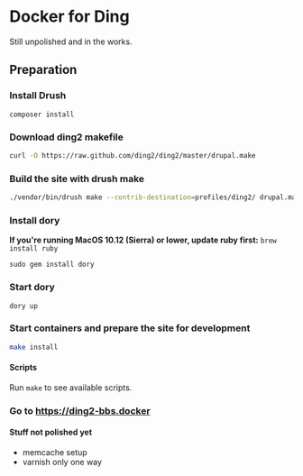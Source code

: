 # Docker for Ding

Still unpolished and in the works.

## Preparation

### Install Drush
```
composer install
```

### Download ding2 makefile
```sh
curl -O https://raw.github.com/ding2/ding2/master/drupal.make
```

### Build the site with drush make
```sh
./vendor/bin/drush make --contrib-destination=profiles/ding2/ drupal.make web
```

### Install dory
__If you're running MacOS 10.12 (Sierra) or lower, update ruby first:__ ```brew install ruby```
```
sudo gem install dory
```

### Start dory
```
dory up 
```

### Start containers and prepare the site for development
```sh
make install
```

#### Scripts
Run ```make``` to see available scripts.

### Go to https://ding2-bbs.docker

#### Stuff not polished yet

* memcache setup
* varnish only one way

